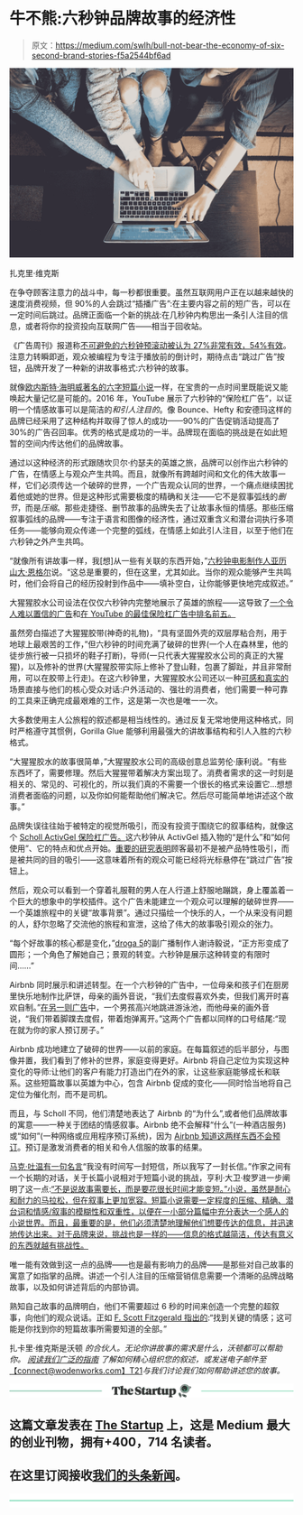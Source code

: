 # 牛不熊:六秒钟品牌故事的经济性

> 原文：<https://medium.com/swlh/bull-not-bear-the-economy-of-six-second-brand-stories-f5a2544bf6ad>

![](img/ce76982d26923c9b648c039dd03bc5e9.png)

扎克里·维克斯

在争夺顾客注意力的战斗中，每一秒都很重要。虽然互联网用户正在以越来越快的速度消费视频，但 90%的人会跳过“插播广告”:在主要内容之前的短广告，可以在一定时间后跳过。品牌正面临一个新的挑战:在几秒钟内构思出一条引人注目的信息，或者将你的投资投向互联网广告——相当于回收站。

《广告周刊》报道称[不可避免的六秒钟预滚动被认为 27%非常有效，54%有效](https://www.adweek.com/tv-video/marketers-think-the-6-second-pre-roll-spot-is-the-best-digital-video-ad-format/)。注意力转瞬即逝，观众被编程为专注于播放前的倒计时，期待点击“跳过广告”按钮，品牌开发了一种新的讲故事格式:六秒钟的故事。

就像[欧内斯特·海明威著名的六字短篇小说](https://www.npr.org/templates/story/story.php?storyId=123289019)一样，在宝贵的一点时间里既能说又能唤起大量记忆是可能的。2016 年，YouTube 展示了六秒钟的“保险杠广告”，以证明一个情感故事可以是简洁的*和引人注目的*。像 Bounce、Hefty 和安德玛这样的品牌已经采用了这种结构并取得了惊人的成功——90%的广告促销活动提高了 30%的广告召回率。优秀的格式是成功的一半。品牌现在面临的挑战是在如此短暂的空间内传达他们的品牌故事。

通过以这种经济的形式跟随坎贝尔·约瑟夫的英雄之旅，品牌可以创作出六秒钟的广告，在情感上与观众产生共鸣。而且，就像所有跨越时间和文化的伟大故事一样，它们必须传达一个破碎的世界，一个广告观众认同的世界，一个痛点继续困扰着他或她的世界。但是这种形式需要极度的精确和关注——它不是叙事弧线的*删节*，而是*压缩*。那些走捷径、删节故事的品牌失去了让故事永恒的情感。那些压缩叙事弧线的品牌——专注于语言和图像的经济性，通过双重含义和潜台词执行多项任务——能够向观众传递一个完整的弧线，在情感上如此引人注目，以至于他们在六秒钟之外产生共鸣。

“就像所有讲故事一样，我[想]从一些有关联的东西开始，”[六秒钟电影制作人亚历山大·恩格尔](https://www.thinkwithgoogle.com/marketing-resources/youtube-bumper-ads-six-second-storytelling/)说。“这总是重要的，但在这里，尤其如此。当你的观众能够产生共鸣时，他们会将自己的经历投射到作品中——填补空白，让你能够更快地完成叙述。”

大猩猩胶水公司设法在仅仅六秒钟内完整地展示了英雄的旅程——这导致了[一个令人难以置信的广告](https://www.youtube.com/watch?v=F6_KnV5TDSo)和[在 YouTube 的最佳保险杠广告中排名前五。](https://www.thinkwithgoogle.com/advertising-channels/video/youtube-bumper-ads-leaderboard/)

虽然旁白描述了大猩猩胶带(神奇的礼物)，“具有坚固外壳的双层厚粘合剂，用于地球上最艰苦的工作，”但六秒钟的时间充满了破碎的世界(一个人在森林里，他的徒步旅行被一只损坏的鞋子打断)，导师(一只代表大猩猩胶水公司的真正的大猩猩)，以及修补的世界(大猩猩胶带实际上修补了登山鞋，包裹了脚趾，并且非常耐用，可以在胶带上行走)。在这六秒钟里，大猩猩胶水公司还以一种[可感和真实的](https://www.forbes.com/sites/celinnedacosta/2018/01/31/how-to-create-a-brand-story-that-connects-with-audiences-and-drives-sales/#54edbfb13d34)场景直接与他们的核心受众对话:户外活动的、强壮的消费者，他们需要一种可靠的工具来正确完成最艰难的工作，这是第一次也是唯一一次。

大多数使用主人公旅程的叙述都是相当线性的。通过反复无常地使用这种格式，同时严格遵守其惯例，Gorilla Glue 能够利用最强大的讲故事结构和引人入胜的六秒格式。

“大猩猩胶水的故事很简单，”大猩猩胶水公司的高级创意总监劳伦·康利说。“有些东西坏了，需要修理。然后大猩猩带着解决方案出现了。消费者需求的这一时刻是相关的、常见的、可视化的，所以我们真的不需要一个很长的格式来设置它…想想消费者面临的问题，以及你如何能帮助他们解决它。然后尽可能简单地讲述这个故事。”

品牌失误往往始于被特定的视觉所吸引，而没有投资于围绕它的叙事结构，就像这个 [Scholl ActivGel 保险杠广告。](https://www.youtube.com/watch?v=X_5N5MRMgv0&feature=youtu.be)这六秒钟从 ActivGel 插入物的“是什么”和“如何使用”、它的特点和优点开始。[重要的研究表明](https://hbr.org/2014/10/why-your-brain-loves-good-storytelling)顾客最初不是被产品特性吸引，而是被共同的目的吸引——这意味着所有的观众可能已经将光标悬停在“跳过广告”按钮上。

然后，观众可以看到一个穿着礼服鞋的男人在人行道上舒服地蹦跳，身上覆盖着一个巨大的想象中的学校插件。这个广告未能建立一个观众可以理解的破碎世界——一个英雄旅程中的关键“故事背景”。通过只描绘一个快乐的人，一个从来没有问题的人，舒尔忽略了交流他的旅程和宣泄，这给了伟大的故事吸引观众的张力。

“每个好故事的核心都是变化，”[droga 5](https://www.thinkwithgoogle.com/marketing-resources/youtube-bumper-ads-six-second-storytelling/)的副广播制作人谢诗毅说，“正方形变成了圆形；一个角色了解她自己；景观的转变。六秒钟是展示这种转变的有限时间……”

Airbnb 同时展示和讲述转型。在一个六秒钟的广告中，一位母亲和孩子们在厨房里快乐地制作比萨饼，母亲的画外音说，“我们去度假喜欢外卖，但我们离开时喜欢自制。”[在另一则广告](https://www.youtube.com/watch?v=IoyMIHAkpG8&t=0s&list=PLlXZh4sJtb8FeCuXyZ90OyUCkpfzs1GtI&index=2)中，一个男孩高兴地跳进游泳池，而他母亲的画外音说，“我们带着脚蹼去度假，带着炮弹离开。”这两个广告都以同样的口号结尾:“现在就为你的家人预订房子。”

Airbnb 成功地建立了破碎的世界——以前的家庭。在每篇叙述的后半部分，与图像并置，我们看到了修补的世界，家庭变得更好。Airbnb 将自己定位为实现这种变化的导师:让他们的客户有能力打造出门在外的家，让这些家庭能够成长和联系。这些短篇故事以英雄为中心，包含 Airbnb 促成的变化——同时恰当地将自己定位为催化剂，而不是司机。

而且，与 Scholl 不同，他们清楚地表达了 Airbnb 的“为什么”,或者他们品牌故事的寓意——一种关于团结的情感叙事。Airbnb 绝不会解释“什么”(一种酒店服务)或“如何”(一种网络或应用程序预订系统)，因为 [Airbnb 知道这两样东西不会预订](https://jawdropmarketing.com/content-marketing-golden-circle/)。预订是激发消费者的相关和令人信服的故事的结果。

[马克·吐温有一句名言](/@arifakhtar/i-didnt-have-time-to-write-a-short-letter-so-i-wrote-a-long-one-instead-d0997ab56640)“我没有时间写一封短信，所以我写了一封长信。”作家之间有一个长期的对话，关于长篇小说相对于短篇小说的挑战，亨利·大卫·梭罗进一步阐明了这一点:[“不是说故事需要长，而是要花很长时间才能变短。”小说，虽然是耐心和耐力的马拉松，但在叙事上更加宽容。短篇小说需要一定程度的压缩、精确、潜台词和情感/叙事的模糊性和双重性，以便在一小部分篇幅中充分表达一个感人的小说世界。而且，最重要的是，他们必须清楚地理解他们想要传达的信息，并迅速地传达出来。对于品牌来说，挑战也是一样的——信息的格式越简洁，传达有意义的东西就越有挑战性。](https://www.aerogrammestudio.com/2014/06/25/35-beautiful-and-insightful-quotes-about-short-stories/)

唯一能有效做到这一点的品牌——也是最有影响力的品牌——是那些对自己故事的寓意了如指掌的品牌。讲述一个引人注目的压缩营销信息需要一个清晰的品牌战略故事，以及如何讲述背后的内部协调。

熟知自己故事的品牌明白，他们不需要超过 6 秒的时间来创造一个完整的超叙事，向他们的观众说话。正如 [F. Scott Fitzgerald 指出的](https://www.aerogrammestudio.com/2014/06/25/35-beautiful-and-insightful-quotes-about-short-stories/):“找到关键的情感；这可能是你找到你的短篇故事所需要知道的全部。”

扎卡里·维克斯是沃顿 *的合伙人。无论你讲故事的需求是什么，沃顿都可以帮助你。* [*阅读我们广泛的指南*](http://story.wodenworks.com/) *了解如何精心组织您的叙述，或发送电子邮件至*[【connect@wodenworks.com】T21](mailto:connect@wodenworks.com)*与我们讨论我们如何帮助讲述您的故事。*

[![](img/308a8d84fb9b2fab43d66c117fcc4bb4.png)](https://medium.com/swlh)

## 这篇文章发表在 [The Startup](https://medium.com/swlh) 上，这是 Medium 最大的创业刊物，拥有+400，714 名读者。

## 在这里订阅接收[我们的头条新闻](http://growthsupply.com/the-startup-newsletter/)。

[![](img/b0164736ea17a63403e660de5dedf91a.png)](https://medium.com/swlh)
